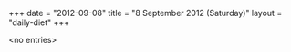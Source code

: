 +++
date = "2012-09-08"
title = "8 September 2012 (Saturday)"
layout = "daily-diet"
+++


\<no entries\>

